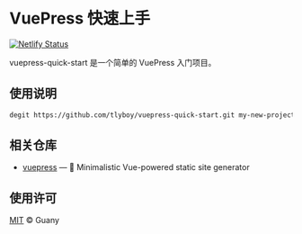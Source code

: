 # VuePress 快速上手

[![Netlify Status](https://api.netlify.com/api/v1/badges/e3cbe394-084d-4e75-be91-49ca6bd675fe/deploy-status)](https://app.netlify.com/sites/vuepress-quick-start/deploys)

vuepress-quick-start 是一个简单的 VuePress 入门项目。

## 使用说明

```bash
degit https://github.com/tlyboy/vuepress-quick-start.git my-new-project
```

## 相关仓库

- [vuepress](https://github.com/vuejs/vuepress) — 📝 Minimalistic Vue-powered static site generator

## 使用许可

[MIT](https://github.com/tlyboy/vuepress-quick-start/blob/main/LICENSE) © Guany
